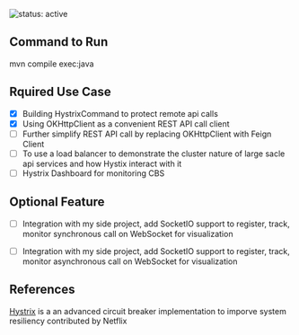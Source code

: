 ![status: active](https://img.shields.io/badge/status-active-green.svg)

## Command to Run

mvn compile exec:java

## Rquired Use Case
- [x] Building HystrixCommand to protect remote api calls 
- [x] Using OKHttpClient as a convenient REST API call client 
- [ ] Further simplify REST API call by replacing OKHttpClient with Feign Client 
- [ ] To use a load balancer to demonstrate the cluster nature of large sacle api services and how Hystix interact with it
- [ ] Hystrix Dashboard for monitoring CBS

## Optional Feature
- [ ] Integration with my side project, add SocketIO support to register, track, monitor synchronous call on WebSocket for visualization 
- [ ] Integration with my side project, add SocketIO support to register, track, monitor asynchronous call on WebSocket for visualization 
 

## References

[Hystrix](https://github.com/Netflix/Hystrix) is a an advanced circuit breaker implementation to imporve system resiliency contributed by Netflix 